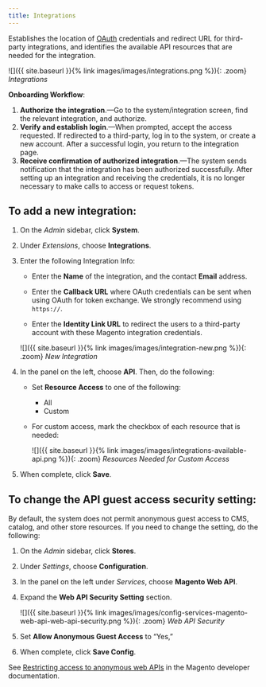 ```yaml
---
title: Integrations
---
```


Establishes the location of [OAuth][1] credentials and redirect URL for third-party integrations, and identifies the available API resources that are needed for the integration.

![]({{ site.baseurl }}{% link images/images/integrations.png %}){: .zoom}
_Integrations_

**Onboarding Workflow**:

1. **Authorize the integration**.—Go to the system/integration screen, find the relevant integration, and authorize.
1. **Verify and establish login**.—When prompted, accept the access requested. If redirected to a third-party, log in to the system, or create a new account. After a successful login, you return to the integration page.
1. **Receive confirmation of authorized integration**.—The system sends notification that the integration has been authorized successfully. After setting up an integration and receiving the credentials, it is no longer necessary to make calls to access or request tokens.

## To add a new integration:

1. On the _Admin_ sidebar, click **System**.

2. Under _Extensions_, choose **Integrations**.

3. Enter the following Integration Info:

    - Enter the **Name** of the integration, and the contact **Email** address.

    - Enter the **Callback URL** where OAuth credentials can be sent when using OAuth for token exchange. We strongly recommend using `https://`.

    - Enter the **Identity Link URL** to redirect the users to a third-party account with these Magento integration credentials.

    ![]({{ site.baseurl }}{% link images/images/integration-new.png %}){: .zoom}
    _New Integration_

4. In the panel on the left, choose **API**. Then, do the following:

    - Set **Resource Access** to one of the following:

        * All
        * Custom

    - For custom access, mark the checkbox of each resource that is needed:

        ![]({{ site.baseurl }}{% link images/images/integrations-available-api.png %}){: .zoom}
        _Resources Needed for Custom Access_

5. When complete, click **Save**.

## To change the API guest access security setting:

By default, the system does not permit anonymous guest access to CMS, catalog, and other store resources. If you need to change the setting, do the following:

1. On the _Admin_ sidebar, click **Stores**.

2. Under _Settings_, choose **Configuration**.

3. In the panel on the left under _Services_, choose **Magento Web API**.

4. Expand the **Web API Security Setting** section.

    ![]({{ site.baseurl }}{% link images/images/config-services-magento-web-api-web-api-security.png %}){: .zoom}
    _Web API Security_

5. Set **Allow Anonymous Guest Access** to “Yes,”

6. When complete, click **Save Config**.

See [Restricting access to anonymous web APIs][2] in the Magento developer documentation.

[1]: http://devdocs.magento.com/guides/v2.3/get-started/authentication/gs-authentication-oauth.html
[2]: http://devdocs.magento.com/guides/v2.3/rest/anonymous-api-security.html
